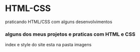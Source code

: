 # HTML-CSS
praticando HTML/CSS com alguns desenvolvimentos 
### alguns dos meus projetos e praticas com HTML e CSS 
index e style do site esta na pasta imagens 

